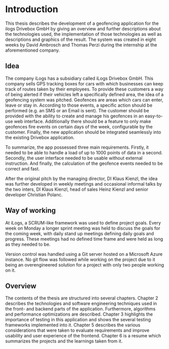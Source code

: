 # Introduction
This thesis describes the development of a geofencing application for the ilogs Drivebox GmbH by giving an overview and further descriptions about the technologies used, the implementation of those technologies as well as descriptions and graphics of the result. The system was created in eight weeks by David Ambrosch and Thomas Perzi during the internship at the aforementioned company.

## Idea
The company iLogs has a subsidiary called iLogs Drivebox GmbH. This company sells GPS tracking boxes for cars with which businesses can keep track of routes taken by their employees. To provide these customers a way of being alerted if their vehicles left a specifically defined area, the idea of a geofencing system was pitched. Geofences are areas which cars can enter, leave or stay in. According to those events, a specific action should be performed (e.g. an SMS or an Email is sent). The customer should be provided with the ability to create and manage his geofences in an easy-to-use web interface. Additionally there should be a feature to only make geofences fire events on certain days of the week, configurable by the customer. Finally, the new application should be integrated seamlessly into the existing Drivebox application. 

To summarize, the app possessed three main requirements. Firstly, it needed to be able to handle a load of up to 1000 points of data in a second. Secondly, the user interface needed to be usable without external instruction. And finally, the calculation of the geofence events needed to be correct and fast.

After the original pitch by the managing director, DI Klaus Kienzl, the idea was further developed in weekly meetings and occasional informal talks by the two inters, DI Klaus Kienzl, head of sales Heinz Kienzl and senior developer Christian Polanc.

## Way of working
At iLogs, a SCRUM-like framework was used to define project goals. Every week on Monday a longer sprint meeting was held to discuss the goals for the coming week, with daily stand up meetings defining daily goals and progress. These meetings had no defined time frame and were held as long as they needed to be.

Version control was handled using a Git server hosted on a Microsoft Azure instance. No git flow was followed while working on the project due to it being an overengineered solution for a project with only two people working on it. 

## Overview
The contents of the thesis are structured into several chapters. Chapter 2 describes the technologies and software engineering techniques used in the front- and backend parts of the application. Furthermore, algorithms and performance optimizations are described. Chapter 3 highlights the importance of testing in this application and shows the several testing frameworks implemented into it. Chapter 5 describes the various considerations that were taken to evaluate requirements and improve usability and user experience of the frontend. Chapter 6 is a resume which summarizes the projects and the learnings taken from it.